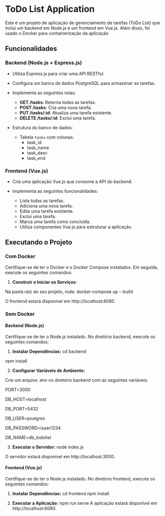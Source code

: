 # ToDo List Application

Este é um projeto de aplicação de gerenciamento de tarefas (ToDo List) que inclui um backend em Node.js e um frontend em Vue.js. Além disso, foi usado o Docker para containerização da aplicação

## Funcionalidades

### Backend (Node.js + Express.js)

- Utiliza Express.js para criar uma API RESTful.
- Configura um banco de dados PostgreSQL para armazenar as tarefas.
- Implementa as seguintes rotas:

  - **GET /tasks**: Retorna todas as tarefas.
  - **POST /tasks**: Cria uma nova tarefa.
  - **PUT /tasks/:id**: Atualiza uma tarefa existente.
  - **DELETE /tasks/:id**: Exclui uma tarefa.

- Estrutura do banco de dados:
  - Tabela `tasks` com colunas:
    - task_id
    - task_name
    - task_desc
    - task_end

### Frontend (Vue.js)

- Cria uma aplicação Vue.js que consome a API do backend.
- Implementa as seguintes funcionalidades:

  - Lista todas as tarefas.
  - Adiciona uma nova tarefa.
  - Edita uma tarefa existente.
  - Exclui uma tarefa.
  - Marca uma tarefa como concluída.
  - Utiliza componentes Vue.js para estruturar a aplicação.

## Executando o Projeto

### Com Docker

Certifique-se de ter o Docker e o Docker Compose instalados. Em seguida, execute os seguintes comandos:

1. **Construir e Iniciar os Serviços**:

Na pasta raiz do seu projeto, rode:
docker-compose up --build

O frontend estará disponível em http://localhost:8080.

### Sem Docker

#### Backend (Node.js)
Certifique-se de ter o Node.js instalado. No diretório backend, execute os seguintes comandos:

1. **Instalar Dependências:**
cd backend

npm install

2. **Configurar Variáveis de Ambiente:**

Crie um arquivo .env no diretório backend com as seguintes variáveis:

PORT=3000

DB_HOST=localhost

DB_PORT=5432

DB_USER=postgres

DB_PASSWORD=isaac1234

DB_NAME=db_todolist

3. **Executar o Servidor:**
node index.js

O servidor estará disponível em http://localhost:3000.


#### Frontend (Vue.js)
Certifique-se de ter o Node.js instalado. No diretório frontend, execute os seguintes comandos:

1. **Instalar Dependências:**
cd frontend
npm install

2. **Executar a Aplicação:**
npm run serve
A aplicação estará disponível em http://localhost:8080.



